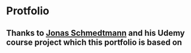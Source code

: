 # Protfolio

## Thanks to [Jonas Schmedtmann](https://github.com/jonasschmedtmann) and his Udemy course project which this portfolio is based on
